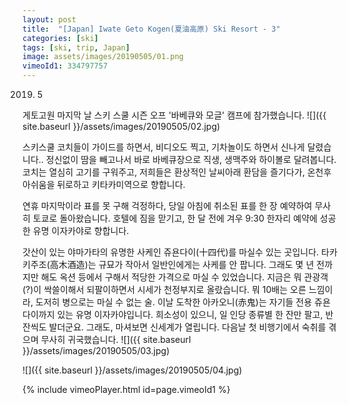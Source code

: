 ```yaml
---
layout: post
title:  "[Japan] Iwate Geto Kogen(夏油高原) Ski Resort - 3"
categories: [ski]
tags: [ski, trip, Japan]
image: assets/images/20190505/01.png
vimeoId1: 334797757
---
```


2019. 5

게토고원 마지막 날 스키 스쿨 시즌 오프 '바베큐와 모글' 캠프에 참가했습니다.
![]({{ site.baseurl }}/assets/images/20190505/02.jpg)


스키스쿨 코치들이 가이드를 하면서, 비디오도 찍고, 기차놀이도 하면서 신나게 달렸습니다..
정신없이 땀을 빼고나서 바로 바베큐장으로 직생, 생맥주와 하이볼로 달려봅니다.
코치는 열심히 고기를 구워주고, 저희들은 환상적인 날씨아래 환담을 즐기다가, 온천후 아쉬움을 뒤로하고 키타카미역으로 향합니다.


연휴 마지막이라 표를 못 구해 걱정하다, 당일 아침에 취소된 표를 한 장 예약하여 무사히 토쿄로 돌아왔습니다.
호텔에 짐을 맏기고, 한 달 전에 겨우 9:30 한자리 예약에 성공한 유명 이자카야로 향합니다.

갓산이 있는 야마가타의 유명한 사케인 쥬욘다이(十四代)를 마실수 있는 곳입니다.
타카키주조(高木酒造)는 규묘가 작아서 일반인에게는 사케를 안 팝니다.
그래도 몇 년 전까지만 해도 옥션 등에서 구해서 적당한 가격으로 마실 수 있었습니다.
지금은 뭐 관광객(?)이 싹쓸이해서 되팔이하면서 시세가 천정부지로 올랐습니다.
뭐 10배는 오른 느낌이라, 도저히 병으로는 마실 수 없는 술.
이날 도착한 아카오니(赤鬼)는 자기들 전용 쥬욘다이까지 있는 유명 이자카야입니다.
희소성이 있으니, 일 인당 종류별 한 잔만 팔고, 반 잔씩도 발더군요.
그래도, 마셔보면 신세계가 열립니다.
다음날 첫 비행기에서 숙취를 겪으며 무사히 귀국했습니다.
![]({{ site.baseurl }}/assets/images/20190505/03.jpg)

![]({{ site.baseurl }}/assets/images/20190505/04.jpg)


{% include vimeoPlayer.html id=page.vimeoId1 %}
